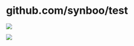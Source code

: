 github.com/synboo/test
==========================

![](http://tiqav.com/2Jk.jpg)

![](http://tiqav.com/1H7.jpg)
